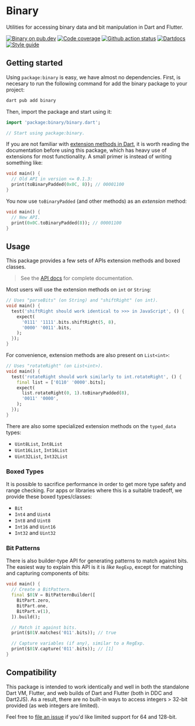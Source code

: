 # Binary

Utilities for accessing binary data and bit manipulation in Dart and Flutter.

[![Binary on pub.dev][pub_img]][pub_url]
[![Code coverage][cov_img]][cov_url]
[![Github action status][gha_img]][gha_url]
[![Dartdocs][doc_img]][doc_url]
[![Style guide][sty_img]][sty_url]

## Getting started

Using `package:binary` is easy, we have almost no dependencies. First, is necesary to run the following command for add the binary package to your project:

```bash
dart pub add binary
```

Then, import the package and start using it:

```dart
import 'package:binary/binary.dart';

// Start using package:binary.
```

If you are not familiar with [extension methods in Dart][], it is worth reading the documentation before using this package, which has heavy use of extensions for most functionality. A small primer is instead of writing something like:

```dart
void main() {
  // Old API in version <= 0.1.3:
  print(toBinaryPadded(0x0C, 8)); // 00001100
}
```

You now use `toBinaryPadded` (and other methods) as an _extension_ method:

```dart
void main() {
  // New API.
  print(0x0C.toBinaryPadded(8)); // 00001100
}
```

## Usage

This package provides a few sets of APIs extension methods and boxed classes.

> See the [API docs](https://www.dartdocs.org/documentation/binary/latest) for complete documentation.

Most users will use the extension methods on `int` or `String`:

```dart
// Uses "parseBits" (on String) and "shiftRight" (on int).
void main() {
  test('shiftRight should work identical to >>> in JavaScript', () {
    expect(
      '0111' '1111'.bits.shiftRight(5, 8),
      '0000' '0011'.bits,
    );
  });
}
```

For convenience, extension methods are also present on `List<int>`:

```dart
// Uses "rotateRight" (on List<int>).
void main() {
  test('rotateRight should work similarly to int.rotateRight', () {
    final list = ['0110' '0000'.bits];
    expect(
      list.rotateRight(0, 1).toBinaryPadded(8),
      '0011' '0000',
    );
  });
}
```

There are also some specialized extension methods on the `typed_data` types:

- `Uint8List`, `Int8List`
- `Uint16List`, `Int16List`
- `Uint32List`, `Int32List`

### Boxed Types

It is possible to sacrifice performance in order to get more type safety and range checking. For apps or libraries where this is a suitable tradeoff, we provide these boxed types/classes:

- `Bit`
- `Int4` and `Uint4`
- `Int8` and `Uint8`
- `Int16` and `Uint16`
- `Int32` and `Uint32`

### Bit Patterns

There is also builder-type API for generating patterns to match against bits. The easiest way to explain this API is it is _like_ `RegExp`, except for matching and capturing components of bits:

```dart
void main() {
  // Create a BitPattern.
  final $01V = BitPatternBuilder([
    BitPart.zero,
    BitPart.one,
    BitPart.v(1),
  ]).build();

  // Match it against bits.
  print($01V.matches('011'.bits)); // true

  // Capture variables (if any), similar to a RegExp.
  print($01V.capture('011'.bits)); // [1]
}
```

## Compatibility

This package is intended to work identically and well in both the standalone Dart VM, Flutter, and web builds of Dart and Flutter (both in DDC and Dart2JS). As a result, there are no built-in ways to access integers > 32-bit provided (as web integers are limited).

Feel free to [file an issue][] if you'd like limited support for 64 and 128-bit.

[pub_url]: https://pub.dartlang.org/packages/binary
[pub_img]: https://img.shields.io/pub/v/binary.svg
[gha_url]: https://github.com/matanlurey/binary.dart/actions
[gha_img]: https://github.com/matanlurey/binary.dart/workflows/Dart/badge.svg
[cov_url]: https://codecov.io/gh/matanlurey/binary.dart
[cov_img]: https://codecov.io/gh/matanlurey/binary.dart/branch/master/graph/badge.svg
[doc_url]: https://www.dartdocs.org/documentation/binary/latest
[doc_img]: https://img.shields.io/badge/Documentation-binary-blue.svg
[sty_url]: https://pub.dev/packages/lints
[sty_img]: https://img.shields.io/badge/style-lints-40c4ff.svg
[extension methods in dart]: https://dart.dev/guides/language/extension-methods
[file an issue]: https://github.com/matanlurey/binary.dart/issues
